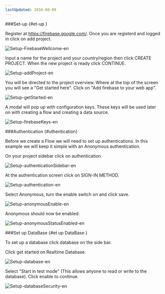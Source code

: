 ```yaml
---
lastUpdated: 2018-08-09
---
```



###Set-up   {#et-up  }

Register at https://firebase.google.com/.
Once you are registerd and logged in click on add project. 

![Setup-FirebaseWellcome-en](./../../../../img/InfoMotion/DataSource/Firebase/Setup-firebaseWellcome-en.png)


Input a name for the project and your country/region then click CREATE PROJECT. 
When the new project is ready click CONTINUE. 

![Setup-addProject-en](./../../../../img/InfoMotion/DataSource/Firebase/Setup-addProject-en.png)


You will be directed to the project overview. Where at the top of the screen you will see
a "Get started here". Click on "Add firebase to your web app". 

![Setup-getStarted-en](./../../../../img/InfoMotion/DataSource/Firebase/Setup-getStarted-en.png)


A modal will pop up with configuration keys. These keys will be used later on with creating a flow and creating a data source. 

![Setup-firebaseKeys-en](./../../../../img/InfoMotion/DataSource/Firebase/Setup-firebaseKeys-en.png)


###Authentication {#uthentication}

Before we create a Flow we will need to set up authentications. 
In this example we will keep it simple with an Anonymous authentication. 

On your project sidebar click on authentication. 

![Setup-authenticationSidebar-en](./../../../../img/InfoMotion/DataSource/Firebase/Setup-authenticationSidebar-en.png)


At the authentication screen click on SIGN-IN METHOD.

![Setup-authentication-en](./../../../../img/InfoMotion/DataSource/Firebase/Setup-authentication-en.png)


Select Anonymous, turn the enable switch on and click save. 

![Setup-anonymousEnable-en](./../../../../img/InfoMotion/DataSource/Firebase/Setup-anonymousEnable-en.png)


Anonymous should now be enabled.

![Setup-anonymousStatusEnabled-en](./../../../../img/InfoMotion/DataSource/Firebase/Setup-anonymousStatusEnabled-en.png)

###Set up DataBase  {#et up DataBase }

To set up a database click database on the side bar. 

Click get started on Realtime Database. 

![Setup-database-en](./../../../../img/InfoMotion/DataSource/Firebase/Setup-database-en.png)


Select "Start in test mode" (This allows anyone to read or write to the database). Click enable to continue. 

![Setup-databaseSecurity-en](./../../../../img/InfoMotion/DataSource/Firebase/Setup-databaseSecurity-en.png)

